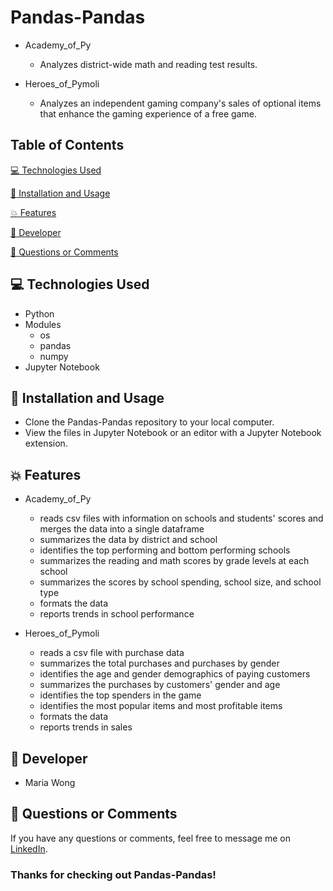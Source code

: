 # Pandas-Pandas

* Academy_of_Py
    * Analyzes district-wide math and reading test results.

* Heroes_of_Pymoli
    * Analyzes an independent gaming company's sales of optional items that enhance the gaming experience of a free game.


## Table of Contents

[:computer:  Technologies Used](#technologies-used)

[:dvd:  Installation and Usage](#installation)

[:boom:  Features](#features)

[:bust_in_silhouette:  Developer](#developer)

[:email:  Questions or Comments](#questions-or-comments)


## <a name="technologies-used"></a> :computer: Technologies Used

* Python
* Modules
    * os
    * pandas
    * numpy
* Jupyter Notebook

## <a name="installation"></a> :dvd: Installation and Usage

* Clone the Pandas-Pandas repository to your local computer.
* View the files in Jupyter Notebook or an editor with a Jupyter Notebook extension.


## <a name="features"></a> :boom: Features

* Academy_of_Py
    * reads csv files with information on schools and students' scores and merges the data into a single dataframe
    * summarizes the data by district and school
    * identifies the top performing and bottom performing schools
    * summarizes the reading and math scores by grade levels at each school
    * summarizes the scores by school spending, school size,  and school type
    * formats the data
    * reports trends in school performance

* Heroes_of_Pymoli
    * reads a csv file with purchase data
    * summarizes the total purchases and purchases by gender
    * identifies the age and gender demographics of paying customers
    * summarizes the purchases by customers' gender and age
    * identifies the top spenders in the game
    * identifies the most popular items and most profitable items
    * formats the data
    * reports trends in sales


## <a name="developer"></a> :bust_in_silhouette: Developer

* Maria Wong


## <a name="questions-or-comments"></a> :email: Questions or Comments

If you have any questions or comments, feel free to message me on [LinkedIn](https://www.linkedin.com/in/maria-wong/).

 ### Thanks for checking out Pandas-Pandas!
